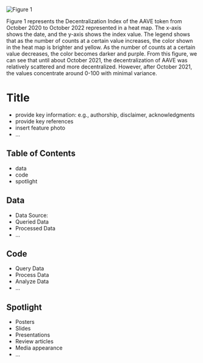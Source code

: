 
![Figure 1](https://github.com/isabellakro/portfolio/blob/09b3052dfc253e0f67220237c9f8de3d3d85d225/images/fig1%20decentralization%20index.jpg)

Figure 1 represents the Decentralization Index of the AAVE token from October 2020 to October 2022 represented in a heat map. The x-axis shows the date, and the y-axis shows the index value. The legend shows that as the number of counts at a certain value increases, the color shown in the heat map is brighter and yellow. As the number of counts at a certain value decreases, the color becomes darker and purple. From this figure, we can see that until about October 2021, the decentralization of AAVE was relatively scattered and more decentralized. However, after October 2021, the values concentrate around 0-100 with minimal variance.


# Title
- provide key information: e.g., authorship, disclaimer, acknowledgments
- provide key references 
- insert feature photo 
- ...

## Table of Contents
- data
- code
- spotlight



## Data
- Data Source:
- Queried Data
- Processed Data
- ...


## Code
- Query Data
- Process Data
- Analyze Data
- ...

## Spotlight
- Posters
- Slides
- Presentations
- Review articles
- Media appearance
- ...

